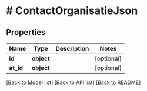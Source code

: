 # # ContactOrganisatieJson

## Properties

Name | Type | Description | Notes
------------ | ------------- | ------------- | -------------
**id** | **object** |  | [optional]
**at_id** | **object** |  | [optional]

[[Back to Model list]](../../README.md#models) [[Back to API list]](../../README.md#endpoints) [[Back to README]](../../README.md)
